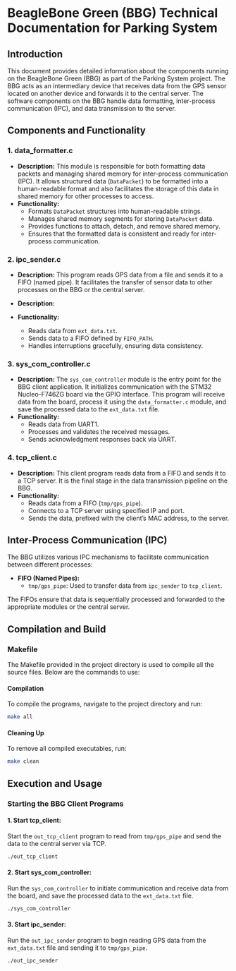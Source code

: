 # BeagleBone Green (BBG) Technical Documentation for Parking System

## Introduction
This document provides detailed information about the components running on the BeagleBone Green (BBG) as part of the Parking System project. The BBG acts as an intermediary device that receives data from the GPS sensor located on another device and forwards it to the central server. The software components on the BBG handle data formatting, inter-process communication (IPC), and data transmission to the server.

## Components and Functionality

### 1. **data_formatter.c**
   - **Description:** This module is responsible for both formatting data packets and managing shared memory for inter-process communication (IPC). It allows structured data (`DataPacket`) to be formatted into a human-readable format and also facilitates the storage of this data in shared memory for other processes to access.
   - **Functionality:**
     - Formats `DataPacket` structures into human-readable strings.
     - Manages shared memory segments for storing `DataPacket` data.
     - Provides functions to attach, detach, and remove shared memory.
     - Ensures that the formatted data is consistent and ready for inter-process communication.

### 2. **ipc_sender.c**
   - **Description:** This program reads GPS data from a file and sends it to a FIFO (named pipe). It facilitates the transfer of sensor data to other processes on the BBG or the central server.

   - **Description:**  

   - **Functionality:**
   
     - Reads data from `ext_data.txt`.
     - Sends data to a FIFO defined by `FIFO_PATH`.
     - Handles interruptions gracefully, ensuring data consistency.

### 3. **sys_com_controller.c**
   - **Description:** The `sys_com_controller` module is the entry point for the BBG client application. It initializes communication with the STM32 Nucleo-F746ZG board via the GPIO interface. This program will receive data from the board, process it using the `data_formatter.c` module, and save the processed data to the `ext_data.txt` file.
   - **Functionality:**
     - Reads data from UART1.
     - Processes and validates the received messages.
     - Sends acknowledgment responses back via UART.

### 4. **tcp_client.c**
   - **Description:** This client program reads data from a FIFO and sends it to a TCP server. It is the final stage in the data transmission pipeline on the BBG.
   - **Functionality:**
     - Reads data from a FIFO (`tmp/gps_pipe`).
     - Connects to a TCP server using specified IP and port.
     - Sends the data, prefixed with the client’s MAC address, to the server.

## Inter-Process Communication (IPC)
The BBG utilizes various IPC mechanisms to facilitate communication between different processes:
- **FIFO (Named Pipes):**
  - `tmp/gps_pipe`: Used to transfer data from `ipc_sender` to `tcp_client`.

The FIFOs ensure that data is sequentially processed and forwarded to the appropriate modules or the central server.

## Compilation and Build

### Makefile
The Makefile provided in the project directory is used to compile all the source files. Below are the commands to use:

#### Compilation
To compile the programs, navigate to the project directory and run:
```sh
make all
```

#### Cleaning Up
To remove all compiled executables, run:
```sh
make clean
```

## Execution and Usage
### Starting the BBG Client Programs

#### 1. Start tcp_client:
Start the `out_tcp_client` program to read from `tmp/gps_pipe` and send the data to the central server via TCP.
```sh
./out_tcp_client
```

#### 2. Start sys_com_controller:
Run the `sys_com_controller` to initiate communication and receive data from the board, and save the processed data to the `ext_data.txt` file.
```sh
./sys_com_controller
```

#### 3. Start ipc_sender:
Run the `out_ipc_sender` program to begin reading GPS data from the `ext_data.txt` file and sending it to `tmp/gps_pipe`.
```sh
./out_ipc_sender
```


